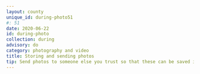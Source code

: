 ```yaml
---
layout: county 
unique_id: during-photo51
#: 51
date: 2020-06-22
id: during-photo
collection: during
advisory: do
category: photography and video
title: Storing and sending photos
tip: Send photos to someone else you trust so that these can be saved in a secure place in case your phone is compromised or taken
---
```


